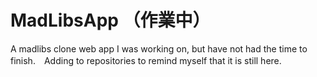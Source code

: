 # MadLibsApp （作業中）

A madlibs clone web app I was working on, but have not had the time to finish.　Adding to repositories to remind myself that it is still here. 
